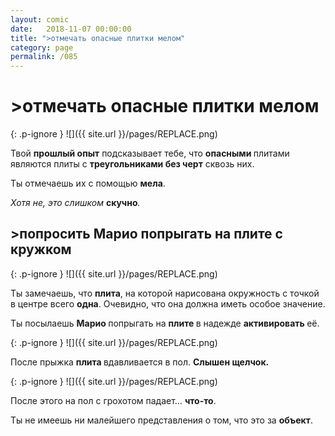 ```yaml
---
layout: comic
date:   2018-11-07 00:00:00 
title: ">отмечать опасные плитки мелом"
category: page
permalink: /085
---
```

# >отмечать опасные плитки мелом

{: .p-ignore }
![]({{ site.url }}/pages/REPLACE.png)

Твой <strong>прошлый опыт</strong> подсказывает тебе, что <strong>опасными </strong>плитами являются плиты с <strong>треугольниками без черт</strong> сквозь них.

Ты отмечаешь их с помощью <strong>мела</strong>.

<em>Хотя не, это слишком </em><strong>скучно</strong><em>.</em>

## >попросить Марио попрыгать на плите с кружком

{: .p-ignore }
![]({{ site.url }}/pages/REPLACE.png)

Ты замечаешь, что <strong>плита</strong>, на которой нарисована окружность с точкой в центре всего <strong>одна</strong>. Очевидно, что она должна иметь особое значение.

Ты посылаешь <strong>Марио </strong>попрыгать на <strong>плите </strong>в надежде <strong>активировать </strong>её.

{: .p-ignore }
![]({{ site.url }}/pages/REPLACE.png)

После прыжка <strong>плита </strong>вдавливается в пол. <strong>Слышен щелчок.</strong>

{: .p-ignore }
![]({{ site.url }}/pages/REPLACE.png)

После этого на пол с грохотом падает… <strong>что-то</strong>.

Ты не имеешь ни малейшего представления о том, что это за <strong>объект</strong>.
